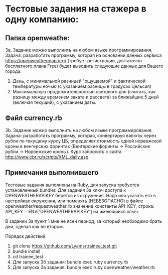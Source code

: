 # Тестовые задания на стажера в одну компанию:

## Папка openweathe:
3a. Задание можно выполнить на любом языке программирования.
Задача: разработать программу, которая на основании данных сервиса https://openweathermap.org/ (требует регистрации, достаточно бесплатного плана Free) будет выводить следующие данные для Вашего города:
1. День, с минимальной разницей "ощущаемой" и фактической температуры ночью (с указанием разницы в градусах Цельсия)
2. Максимальную продолжительностью светового дня (считать, как разницу между временем заката и рассвета) за ближайшие 5 дней (включая текущий), с указанием даты.

## Файл currency.rb
3b. Задание можно выполнить на любом языке программирования.
Задача: разработать программу, которая, конвертируя валюты через рубли по текущему курсу ЦБ, определяет стоимость одной норвежской кроны в венгерских форинтах (Венгерские форинты -> Российские рубли -> Норвежские кроны). Курс запросить с сайта http://www.cbr.ru/scripts/XML_daily.asp

## Примечания выполнившего
Тестовые задания выполнены на Ruby, для запуска требуется установленный bundler.
Для задания 3а ключ доступа к OPENWEATHERAPIKEY берется из окружения.
Надо или указать его в настройках окружения, или поменять (НЕБЕЗОПАСНО) в файле
openweather/requestweather.rb значение константы API_KEY, строка:   API_KEY = ENV['OPENWEATHERAPIKEY'] на имеющийся ключ.

В задании 3а пункт 1 мне не ясен период, за который необходимо брать дни, сделал как во втором.

Порядок действий:
1. git clone https://github.com/Lyams/trainee_test.git
2. bundle install
3. cd trainee_test
4. Для запуска 3б задания: bundle exec ruby currency.rb
5. Для запуска 3а задания: bundle exec ruby openweather/weather.rb